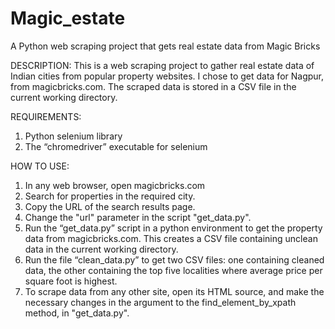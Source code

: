 # Magic_estate
A Python web scraping project that gets real estate data from Magic Bricks

DESCRIPTION:
This is a web scraping project to gather real estate data of Indian cities from popular property websites. I chose to get data for Nagpur, from magicbricks.com. The scraped data is stored in a CSV file in the current working directory.



REQUIREMENTS:
1.	Python selenium library
2.	The “chromedriver” executable for selenium



HOW TO USE:
1.	In any web browser, open magicbricks.com
2.	Search for properties in the required city.
3.	Copy the URL of the search results page.
4.	Change the "url" parameter in the script "get_data.py".
5.	Run the “get_data.py” script in a python environment to get the property data from     magicbricks.com. This creates a CSV file containing unclean data in the current working directory.
6.	Run the file “clean_data.py” to get two CSV files: one containing cleaned data, the other containing the top five localities where average price per square foot is highest.
7.	To scrape data from any other site, open its HTML source, and make the necessary changes in the argument to the  find_element_by_xpath method, in "get_data.py".


